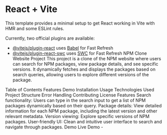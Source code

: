# React + Vite

This template provides a minimal setup to get React working in Vite with HMR and some ESLint rules.

Currently, two official plugins are available:

- [@vitejs/plugin-react](https://github.com/vitejs/vite-plugin-react/blob/main/packages/plugin-react/README.md) uses [Babel](https://babeljs.io/) for Fast Refresh
- [@vitejs/plugin-react-swc](https://github.com/vitejs/vite-plugin-react-swc) uses [SWC](https://swc.rs/) for Fast Refresh
NPM Clone Website Project
This project is a clone of the NPM website where users can search for NPM packages, view package details, and see specific versions. It dynamically fetches and displays the packages based on search queries, allowing users to explore different versions of the package.

Table of Contents
Features
Demo
Installation
Usage
Technologies Used
Project Structure
Error Handling
Contributing
License
Features
Search functionality: Users can type in the search input to get a list of NPM packages dynamically based on their query.
Package details: View detailed information for each NPM package, including the latest version and other relevant metadata.
Version viewing: Explore specific versions of NPM packages.
User-friendly UI: Clean and intuitive user interface to search and navigate through packages.
Demo
Live Demo - 
